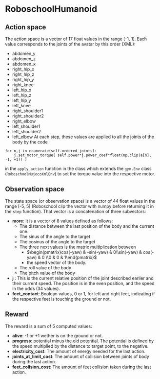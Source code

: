 # RoboschoolHumanoid

## Action space

The action space is a vector of 17 float values in the range [-1, 1]. Each value corresponds to the joints of the avatar by this order (XML):
- abdomen_y
- abdomen_z
- abdomen_x
- right_hip_x
- right_hip_z
- right_hip_y
- right_knee
- left_hip_x
- left_hip_z
- left_hip_y
- left_knee
- right_shoulder1
- right_shoulder2
- right_elbow
- left_shoulder1
- left_shoulder2
- left_elbow
At each step, these values are applied to all the joints of the body by the code

```
for n,j in enumerate(self.ordered_joints):
    j.set_motor_torque( self.power*j.power_coef*float(np.clip(a[n], -1, +1)) )
```

in the `apply_action` function in the class which extends the `gym.Env` class (`RoboschoolMujocoXmlEnv`) to set the torque value into the respective motor.

## Observation space 

The state space (or observation space) is a vector of 44 float values in the range [-5, 5] (Roboschool clip the vector with numpy before returning it in the `step` function). That vector is a concatenation of three subvectors:
- **more**: It is a vector of 8 values defined as follows:
    - The distance between the last position of the body and the current one.
    - The sinus of the angle to the target
    - The cosinus of the angle to the target
    - The three next values is the matrix multiplication between 
        - $\begin{pmatrix}cos(-yaw) & -sin(-yaw) & 0\\sin(-yaw) & cos(-yaw) & 0 \\0 & 0 & 1\end{pmatrix}$
        - the speed vector of the body.
    - The roll value of the body
    - The pitch value of the body
- **j** : This is the current relative position of the joint described earlier and their current speed. The position is in the even position, and the speed in the odds (34 values).
- **feet_contact**: Boolean values, 0 or 1, for left and right feet, indicating if the respective feet is touching the ground or not.
    
## Reward 

The reward is a sum of 5 computed values:

- **alive**: -1 or +1 wether is on the ground or not.
- **progress**: potential minus the old potential. The potential is defined by
    the speed multiplied by the distance to target point, to the negative.
- **electricity_cost**: The amount of energy needed for the last action.
- **joints_at_limit_cost**: The amount of collision between joints of body
      during the last action.
- **feet_colision_cost**: The amount of feet collision taken during the last action.
